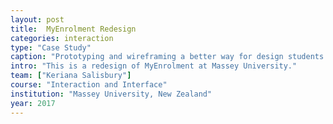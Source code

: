 ```yaml
---
layout: post
title:  MyEnrolment Redesign
categories: interaction
type: "Case Study"
caption: "Prototyping and wireframing a better way for design students to register for classes."
intro: "This is a redesign of MyEnrolment at Massey University."
team: ["Keriana Salisbury"]
course: "Interaction and Interface"
institution: "Massey University, New Zealand"
year: 2017
---
```

